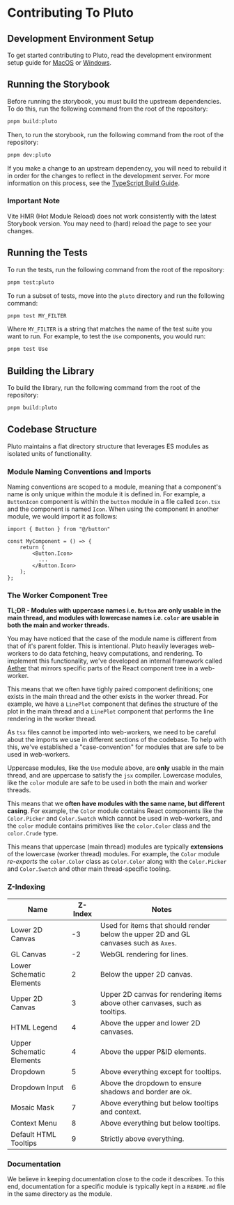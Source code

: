 # Contributing To Pluto

## Development Environment Setup

To get started contributing to Pluto, read the development environment setup
guide for [MacOS](../docs/tech/setup-macos.md) or
[Windows](../docs/tech/setup-windows.md).

## Running the Storybook

Before running the storybook, you must build the upstream dependencies. To do
this, run the following command from the root of the repository:

```bash
pnpm build:pluto
```

Then, to run the storybook, run the following command from the root of the
repository:

```bash
pnpm dev:pluto
```

If you make a change to an upstream dependency, you will need to rebuild it in
order for the changes to reflect in the development server. For more information
on this process, see the [TypeScript Build
Guide](../docs/tech/typescript/build.md).

### Important Note

Vite HMR (Hot Module Reload) does not work consistently with the latest
Storybook version. You may need to (hard) reload the page to see your changes.

## Running the Tests

To run the tests, run the following command from the root of the repository:

```bash
pnpm test:pluto
```

To run a subset of tests, move into the `pluto` directory and run the following
command:

```bash
pnpm test MY_FILTER
```

Where `MY_FILTER` is a string that matches the name of the test suite you want
to run. For example, to test the `Use` components, you would run:

```bash
pnpm test Use
```

## Building the Library

To build the library, run the following command from the root of the repository:

```bash
pnpm build:pluto
```

## Codebase Structure

Pluto maintains a flat directory structure that leverages ES modules as isolated
units of functionality.

### Module Naming Conventions and Imports

Naming conventions are scoped to a module, meaning that a component's name
is only unique within the module it is defined in. For example, a `ButtonIcon`
component is within the `button` module in a file called
`Icon.tsx` and the component is named `Icon`. When using the component in
another module, we would import it as follows:

```tsx
import { Button } from "@/button"

const MyComponent = () => {
    return (
        <Button.Icon>
          ...
        </Button.Icon>
    );
};
```

### The Worker Component Tree

**TL;DR - Modules with uppercase names i.e. `Button` are only usable in the main
thread, and modules with lowercase names i.e. `color` are usable in both the
main and worker threads.**

You may have noticed that the case of the module name is different from that of
it's parent folder. This is intentional. Pluto heavily leverages web-workers to
do data fetching, heavy computations, and rendering. To implement this
functionality, we've developed an internal framework called
[Aether](src/aether/README.md) that mirrors specific parts of the React
component tree in a web-worker.

This means that we often have tighly paired component definitions; one exists in
the main thread and the other exists in the worker thread. For example, we have
a `LinePlot` component that defines the structure of the plot in the main thread
and a `LinePlot` component that performs the line rendering in the worker
thread.

As `tsx` files cannot be imported into web-workers, we need to be careful about
the imports we use in different sections of the codebase. To help with this,
we've established a "case-convention" for modules that are safe to be used in
web-workers.

Uppercase modules, like the `Use` module above, are **only** usable in the main
thread, and are uppercase to satisfy the `jsx` compiler. Lowercase modules, like
the `color` module are safe to be used in both the main and worker threads.

This means that we **often have modules with the same name, but different
casing**. For example, the `Color` module contains React components like the
`Color.Picker` and `Color.Swatch` which cannot be used in web-workers, and the
`color` module contains primitives like the `color.Color` class and the
`color.Crude` type.

This means that uppercase (main thread) modules are typically **extensions** of
the lowercase (worker thread) modules. For example, the `Color` module
*re-exports* the `color.Color` class as `Color.Color` along with the
`Color.Picker` and `Color.Swatch` and other main thread-specific tooling.

### Z-Indexing

| Name                     | Z-Index | Notes                                                                                |
|--------------------------|---------|--------------------------------------------------------------------------------------|
| Lower 2D Canvas          | -3      | Used for items that should render below the upper 2D and GL canvases such as `Axes`. |
| GL Canvas                | -2      | WebGL rendering for lines.                                                           |
| Lower Schematic Elements | 2       | Below the upper 2D canvas.                                                           |
| Upper 2D Canvas          | 3       | Upper 2D canvas for rendering items above other canvases, such as tooltips.          |
| HTML Legend              | 4       | Above the upper and lower 2D canvases.                                               |
| Upper Schematic Elements | 4       | Above the upper P&ID elements.                                                       |
| Dropdown                 | 5       | Above everything except for tooltips.                                                |
| Dropdown Input           | 6       | Above the dropdown to ensure shadows and border are ok.                              |
| Mosaic Mask              | 7       | Above everything but below tooltips and context.                                     |
| Context Menu             | 8       | Above everything but below tooltips.                                                 |
| Default HTML Tooltips    | 9       | Strictly above everything.                                                           |

### Documentation

We believe in keeping documentation close to the code it describes. To this end,
documentation for a specific module is typically kept in a `README.md` file in
the same directory as the module.
